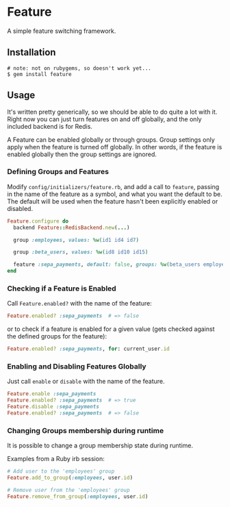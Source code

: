 # Feature

A simple feature switching framework.

## Installation

```console
# note: not on rubygems, so doesn't work yet...
$ gem install feature
```

## Usage

It's written pretty generically, so we should be able to do quite a lot with
it. Right now you can just turn features on and off globally, and the only
included backend is for Redis.

A Feature can be enabled globally or through groups. Group settings only apply
when the feature is turned off globally. In other words, if the feature is
enabled globally then the group settings are ignored.

### Defining Groups and Features

Modify `config/initializers/feature.rb`, and add a call to `feature`, passing
in the name of the feature as a symbol, and what you want the default to be.
The default will be used when the feature hasn't been explicitly enabled or
disabled.

```ruby
Feature.configure do
  backend Feature::RedisBackend.new(...)

  group :employees, values: %w(id1 id4 id7)

  group :beta_users, values: %w(id8 id10 id15)

  feature :sepa_payments, default: false, groups: %w(beta_users employees)
end
```

### Checking if a Feature is Enabled

Call `Feature.enabled?` with the name of the feature:

```ruby
Feature.enabled? :sepa_payments  # => false
```

or to check if a feature is enabled for a given value (gets checked against the
defined groups for the feature):

```ruby
Feature.enabled? :sepa_payments, for: current_user.id
```

### Enabling and Disabling Features Globally

Just call `enable` or `disable` with the name of the feature.

```ruby
Feature.enable :sepa_payments
Feature.enabled? :sepa_payments  # => true
Feature.disable :sepa_payments
Feature.enabled? :sepa_payments  # => false
```
### Changing Groups membership during runtime

It is possible to change a group membership state during runtime.

Examples from a Ruby irb session:

```ruby
# Add user to the 'employees' group
Feature.add_to_group(:employees, user.id)

# Remove user from the 'employees' group
Feature.remove_from_group(:employees, user.id)
```
